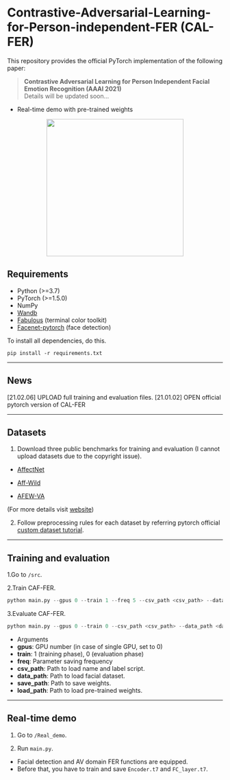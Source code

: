 # Contrastive-Adversarial-Learning-for-Person-independent-FER (CAL-FER)
This repository provides the official PyTorch implementation of the following paper:

> **Contrastive Adversarial Learning for Person Independent Facial Emotion Recognition (AAAI 2021)**<br>
> Details will be updated soon...


- Real-time demo with pre-trained weights
<p align="center">
<img src="https://github.com/kdhht2334/Contrastive-Adversarial-Learning-FER/blob/main/demonstration/demo_FER_cropped.gif" height="320"/>
</p>


## Requirements

- Python (>=3.7)
- PyTorch (>=1.5.0)
- NumPy
- [Wandb](https://wandb.ai/)
- [Fabulous](https://github.com/jart/fabulous) (terminal color toolkit)
- [Facenet-pytorch](https://github.com/timesler/facenet-pytorch) (face detection)

To install all dependencies, do this.

```
pip install -r requirements.txt
```

-------

## News

[21.02.06] UPLOAD full training and evaluation files.
[21.01.02] OPEN official pytorch version of CAL-FER

-------

## Datasets

1. Download three public benchmarks for training and evaluation (I cannot upload datasets due to the copyright issue).

  - [AffectNet](http://mohammadmahoor.com/affectnet/)
 
  - [Aff-Wild](https://ibug.doc.ic.ac.uk/resources/first-affect-wild-challenge/) 
  - [AFEW-VA](https://ibug.doc.ic.ac.uk/resources/afew-va-database/)
 
 (For more details visit [website](https://ibug.doc.ic.ac.uk/))

2. Follow preprocessing rules for each dataset by referring pytorch official [custom dataset tutorial](https://pytorch.org/tutorials/beginner/data_loading_tutorial.html).

-------

## Training and evaluation

1.Go to `/src`.

2.Train CAF-FER.

```python
python main.py --gpus 0 --train 1 --freq 5 --csv_path <csv_path> --data_path <data_path> --save_path <save_path> --load_path <load_path>
```
 
3.Evaluate CAF-FER.

```python
python main.py --gpus 0 --train 0 --csv_path <csv_path> --data_path <data_path> --load_path <load_path>
```

- Arguments
 - __gpus__: GPU number (in case of single GPU, set to 0)
 - __train__: 1 (training phase), 0 (evaluation phase)
 - __freq__: Parameter saving frequency
 - __csv_path__: Path to load name and label script.
 - __data_path__: Path to load facial dataset.
 - __save_path__: Path to save weights.
 - __load_path__: Path to load pre-trained weights.

-------

## Real-time demo

1. Go to `/Real_demo`.

2. Run `main.py`.

  - Facial detection and AV domain FER functions are equipped.
  - Before that, you have to train and save `Encoder.t7` and `FC_layer.t7`.





